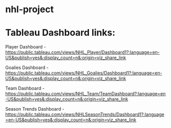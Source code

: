 # nhl-project

# Tableau Dashboard links:

Player Dashboard - https://public.tableau.com/views/NHL_Player/Dashboard1?:language=en-US&publish=yes&:display_count=n&:origin=viz_share_link


Goalies Dashboard - https://public.tableau.com/views/NHL_Goalies/Dashboard1?:language=en-US&publish=yes&:display_count=n&:origin=viz_share_link


Team Dashboard - https://public.tableau.com/views/NHL_Team/TeamDashboard?:language=en-US&publish=yes&:display_count=n&:origin=viz_share_link

Season Trends Dashboard - https://public.tableau.com/views/NHLSeasonTrends/Dashboard1?:language=en-US&publish=yes&:display_count=n&:origin=viz_share_link